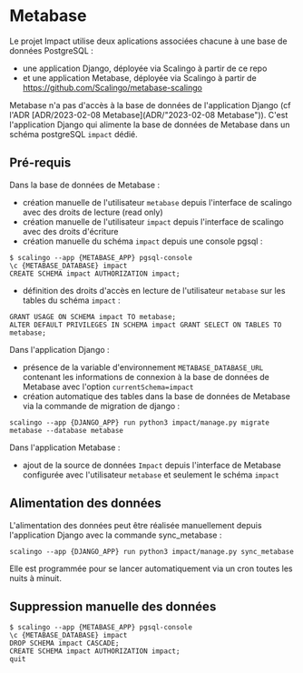 # Metabase

Le projet Impact utilise deux aplications associées chacune à une base de données PostgreSQL :
 - une application Django, déployée via Scalingo à partir de ce repo
 - et une application Metabase, déployée via Scalingo à partir de https://github.com/Scalingo/metabase-scalingo

Metabase n'a pas d'accès à la base de données de l'application Django (cf l'ADR [ADR/2023-02-08 Metabase](ADR/"2023-02-08 Metabase")).
C'est l'application Django qui alimente la base de données de Metabase dans un schéma postgreSQL `impact` dédié.


## Pré-requis

Dans la base de données de Metabase :
  - création manuelle de l'utilisateur `metabase` depuis l'interface de scalingo avec des droits de lecture (read only)
  - création manuelle de l'utilisateur `impact` depuis l'interface de scalingo avec des droits d'écriture
  - création manuelle du schéma `impact` depuis une console pgsql :

```
$ scalingo --app {METABASE_APP} pgsql-console
\c {METABASE_DATABASE} impact
CREATE SCHEMA impact AUTHORIZATION impact;
```
  - définition des droits d'accès en lecture de l'utilisateur `metabase` sur les tables du schéma `impact` :

```
GRANT USAGE ON SCHEMA impact TO metabase;
ALTER DEFAULT PRIVILEGES IN SCHEMA impact GRANT SELECT ON TABLES TO metabase;
```

Dans l'application Django :
  - présence de la variable d'environnement `METABASE_DATABASE_URL` contenant les informations de connexion à la base de données de Metabase avec l'option `currentSchema=impact`
  - création automatique des tables dans la base de données de Metabase via la commande de migration de django :

```
scalingo --app {DJANGO_APP} run python3 impact/manage.py migrate metabase --database metabase
```

Dans l'application Metabase :
  - ajout de la source de données `Impact` depuis l'interface de Metabase configurée avec l'utilisateur `metabase` et seulement le schéma `impact`


## Alimentation des données

L'alimentation des données peut être réalisée manuellement depuis l'application Django avec la commande sync_metabase :

```
scalingo --app {DJANGO_APP} run python3 impact/manage.py sync_metabase
```

Elle est programmée pour se lancer automatiquement via un cron toutes les nuits à minuit.

## Suppression manuelle des données

```
$ scalingo --app {METABASE_APP} pgsql-console
\c {METABASE_DATABASE} impact
DROP SCHEMA impact CASCADE;
CREATE SCHEMA impact AUTHORIZATION impact;
quit
```
